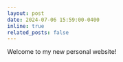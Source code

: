 ```yaml
---
layout: post
date: 2024-07-06 15:59:00-0400
inline: true
related_posts: false
---
```


Welcome to my new personal website!
